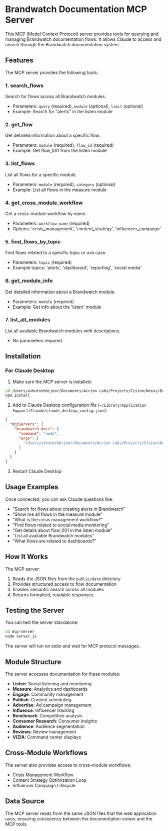 # Brandwatch Documentation MCP Server

This MCP (Model Context Protocol) server provides tools for querying and managing Brandwatch documentation flows. It allows Claude to access and search through the Brandwatch documentation system.

## Features

The MCP server provides the following tools:

### 1. **search_flows**
Search for flows across all Brandwatch modules.
- Parameters: `query` (required), `module` (optional), `limit` (optional)
- Example: Search for "alerts" in the listen module

### 2. **get_flow**
Get detailed information about a specific flow.
- Parameters: `module` (required), `flow_id` (required)
- Example: Get flow_001 from the listen module

### 3. **list_flows**
List all flows for a specific module.
- Parameters: `module` (required), `category` (optional)
- Example: List all flows in the measure module

### 4. **get_cross_module_workflow**
Get a cross-module workflow by name.
- Parameters: `workflow_name` (required)
- Options: 'crisis_management', 'content_strategy', 'influencer_campaign'

### 5. **find_flows_by_topic**
Find flows related to a specific topic or use case.
- Parameters: `topic` (required)
- Example topics: 'alerts', 'dashboard', 'reporting', 'social media'

### 6. **get_module_info**
Get detailed information about a Brandwatch module.
- Parameters: `module` (required)
- Example: Get info about the 'listen' module

### 7. **list_all_modules**
List all available Brandwatch modules with descriptions.
- No parameters required

## Installation

### For Claude Desktop

1. Make sure the MCP server is installed:
```bash
cd /Users/ashutoshbijoor/Documents/Accion Labs/Projects/Cision/Nexus/Brandwatch/brandwatch-docs-viewer/mcp-server
npm install
```

2. Add to Claude Desktop configuration file (`~/Library/Application Support/Claude/claude_desktop_config.json`):

```json
{
  "mcpServers": {
    "brandwatch-docs": {
      "command": "node",
      "args": [
        "/Users/ashutoshbijoor/Documents/Accion Labs/Projects/Cision/Nexus/Brandwatch/brandwatch-docs-viewer/mcp-server/server.js"
      ]
    }
  }
}
```

3. Restart Claude Desktop

## Usage Examples

Once connected, you can ask Claude questions like:

- "Search for flows about creating alerts in Brandwatch"
- "Show me all flows in the measure module"
- "What is the crisis management workflow?"
- "Find flows related to social media monitoring"
- "Get details about flow_001 in the listen module"
- "List all available Brandwatch modules"
- "What flows are related to dashboards?"

## How It Works

The MCP server:
1. Reads the JSON files from the `public/data` directory
2. Provides structured access to flow documentation
3. Enables semantic search across all modules
4. Returns formatted, readable responses

## Testing the Server

You can test the server standalone:

```bash
cd mcp-server
node server.js
```

The server will run on stdio and wait for MCP protocol messages.

## Module Structure

The server accesses documentation for these modules:
- **Listen**: Social listening and monitoring
- **Measure**: Analytics and dashboards
- **Engage**: Community management
- **Publish**: Content scheduling
- **Advertise**: Ad campaign management
- **Influence**: Influencer tracking
- **Benchmark**: Competitive analysis
- **Consumer Research**: Consumer insights
- **Audience**: Audience segmentation
- **Reviews**: Review management
- **VIZIA**: Command center displays

## Cross-Module Workflows

The server also provides access to cross-module workflows:
- Crisis Management Workflow
- Content Strategy Optimization Loop
- Influencer Campaign Lifecycle

## Data Source

The MCP server reads from the same JSON files that the web application uses, ensuring consistency between the documentation viewer and the MCP tools.